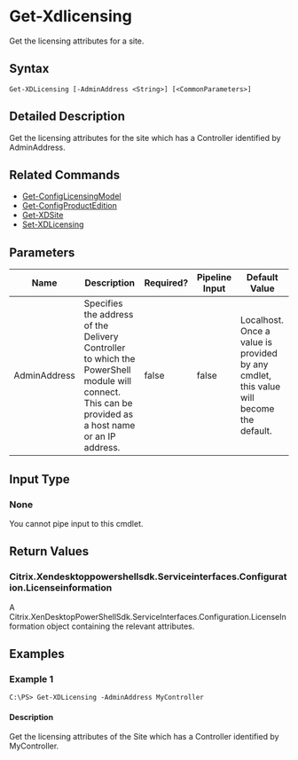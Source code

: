﻿
# Get-Xdlicensing
Get the licensing attributes for a site.
## Syntax

```
Get-XDLicensing [-AdminAddress <String>] [<CommonParameters>]
```

## Detailed Description
Get the licensing attributes for the site which has a Controller identified by AdminAddress.


## Related Commands

* [Get-ConfigLicensingModel](../Get-ConfigLicensingModel/)
* [Get-ConfigProductEdition](../Get-ConfigProductEdition/)
* [Get-XDSite](../Get-XDSite/)
* [Set-XDLicensing](../Set-XDLicensing/)
## Parameters
| Name   | Description | Required? | Pipeline Input | Default Value |
| --- | --- | --- | --- | --- |
| AdminAddress | Specifies the address of the Delivery Controller to which the PowerShell module will connect. This can be provided as a host name or an IP address. | false | false | Localhost. Once a value is provided by any cmdlet, this value will become the default. |

## Input Type

### None
You cannot pipe input to this cmdlet.
## Return Values

### Citrix.Xendesktoppowershellsdk.Serviceinterfaces.Configuration.Licenseinformation
A Citrix.XenDesktopPowerShellSdk.ServiceInterfaces.Configuration.LicenseInformation object containing the relevant attributes.
## Examples

### Example 1

```
C:\PS> Get-XDLicensing -AdminAddress MyController
```

#### Description
Get the licensing attributes of the Site which has a Controller identified by MyController.
